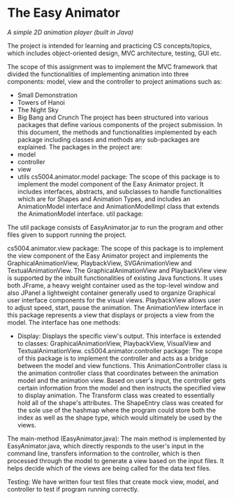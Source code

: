 # The Easy Animator

*A simple 2D animation player (built in Java)*

The project is intended for learning and practicing CS concepts/topics, which includes object-oriented design, MVC architecture, testing, GUI etc. 


The scope of this assignment was to implement the MVC framework that divided the functionalities of implementing animation into three components: model, view and the controller to project animations such as:
* Small Demonstration
* Towers of Hanoi
* The Night Sky
* Big Bang and Crunch
The project has been structured into various packages that define various components of the project submission. In this document, the methods and functionalities implemented by each package including classes and methods any sub-packages are explained. The packages in the project are:
* model
* controller
* view
* utils
cs5004.animator.model package:
The scope of this package is to implement the model component of the Easy Animator project. It includes interfaces, abstracts, and subclasses to handle functionalities which are for Shapes and Animation Types, and includes an AnimationModel interface and AnimationModelImpl class that extends the AnimationModel interface.
util package:


The util package consists of EasyAnimator.jar to run the program and other files given to support running the project.


cs5004.animator.view package:
The scope of this package is to implement the view component of the Easy Animator project and implements the GraphicalAnimationView, PlaybackView, SVGAnimationView and TextualAnimationView. The GraphicalAnimationView and PlaybackView view is supported by the inbuilt functionalities of existing Java functions. It uses both JFrame, a heavy weight container used as the top-level window and also JPanel a lightweight container generally used to organize Graphical user interface components for the visual views. PlaybackView allows user to adjust speed, start, pause the animation.
The AnimationView interface in this package represents a view that displays or projects a view from the model. The interface has one methods:
* Display: Displays the specific view's output.
This interface is extended to classes: GraphicalAnimationView, PlaybackView, VisualView and TextualAnimationView.
cs5004.animator.controller package:
The scope of this package is to implement the controller and acts as a bridge between the model and view functions. This AnimationController class is the animation controller class that coordinates between the animation model and the animation view. Based on user's input, the controller gets certain information from the model and then instructs the specified view to display animation. The Transform class was created to essentially hold all of the shape's attributes. The ShapeEntry class was created for the sole use of the hashmap where the program could store both the index as well as the shape type, which would ultimately be used by the views.


The main-method (EasyAnimator.java): The main method is implemented by EasyAnimator.java, which directly responds to the user's input in the command line, transfers information to the controller, which is then processed through the model to generate a view based on the input files.  It helps decide which of the views are being called for the data text files.


Testing: We have written four test files that  create mock view, model, and controller to test if program running correctly.
